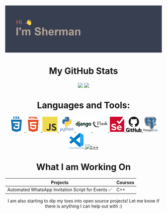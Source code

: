 ![MasterHead](https://github.com/ShermsRL/ShermsRL/blob/main/header.png)

<!--- About Me --->

<!--- GitHub Stats --->
<h1 align="center">My GitHub Stats</h1>
<div align="center">
<a>
  <img height=200 align="center" src="https://github-readme-stats.vercel.app/api?username=ShermsRL&theme=calm" />
</a>
<a>
  <img height=200 align="center" src="https://github-readme-stats.vercel.app/api/top-langs?username=ShermsRL&layout=compact&langs_count=8&card_width=320&theme=calm" />
</a>
</div>

<!--- Language and Tools --->
<h1 align="center">Languages and Tools:</h1>
<div align="center">
  <a href="https://github.com/devicons/devicon/tree/master/icons"> <img src="https://github.com/devicons/devicon/blob/master/icons/css3/css3-plain-wordmark.svg" alt="css3" width="50" height="50"/> </a>
  <a href="https://github.com/devicons/devicon/tree/master/icons"> <img src="https://github.com/devicons/devicon/blob/master/icons/html5/html5-plain-wordmark.svg" alt="html" width="50" height="50"/> </a>
  <a href="https://github.com/devicons/devicon/tree/master/icons"> <img src="https://github.com/devicons/devicon/blob/master/icons/javascript/javascript-original.svg" alt="javascript" width="50" height="50"/> </a>
  <a href="https://github.com/devicons/devicon/tree/master/icons"> <img src="https://github.com/devicons/devicon/blob/master/icons/python/python-original-wordmark.svg" alt="python" width="50" height="50"/> </a>
  <a href="https://github.com/devicons/devicon/tree/master/icons"> <img src="https://github.com/devicons/devicon/blob/master/icons/django/django-plain-wordmark.svg" alt="django" width="50" height="50"/> </a>
  <a href="https://github.com/devicons/devicon/tree/master/icons"> <img src="https://github.com/devicons/devicon/blob/master/icons/flask/flask-original-wordmark.svg" alt="flask" width="50" height="50"/> </a>
  <a href="https://github.com/devicons/devicon/tree/master/icons"> <img src="https://github.com/devicons/devicon/blob/master/icons/selenium/selenium-original.svg" alt="selenium" width="50" height="50"/> </a>
  <a href="https://github.com/devicons/devicon/tree/master/icons"> <img src="https://github.com/devicons/devicon/blob/master/icons/github/github-original-wordmark.svg" alt="github" width="50" height="50"/> </a>
  <a href="https://github.com/devicons/devicon/tree/master/icons"> <img src="https://github.com/devicons/devicon/blob/master/icons/postgresql/postgresql-original-wordmark.svg" alt="postgresql" width="50" height="50"/> </a>
  <a href="https://github.com/devicons/devicon/tree/master/icons"> <img src="https://github.com/devicons/devicon/blob/master/icons/vscode/vscode-original-wordmark.svg" alt="vscode" width="50" height="50"/> </a>
  <a href="https://github.com/devicons/devicon/tree/master/icons"> <img src="https://cdn-icons-png.flaticon.com/512/6132/6132222.png" alt="c++" width="50" height="50"/> </a>
</div>

<!--- Working on --->
<h1 align="center">What I am Working On</h1>
<div align="center">
  
  | Projects  | Courses |
  | ------------- | ------------- |
  | Automated WhatsApp Invitation Script for Events ✅ | C++ |

  I am also starting to dip my toes into open source projects! Let me know if there is anything I can help out with :)

</div>





<!---
ShermsRL/ShermsRL is a ✨ special ✨ repository because its `README.md` (this file) appears on your GitHub profile.
You can click the Preview link to take a look at your changes.
--->

